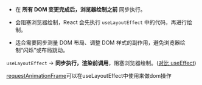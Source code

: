

- 在 **所有 DOM 变更完成后，浏览器绘制之前** 同步执行。
	
- 会阻塞浏览器绘制，React 会先执行 `useLayoutEffect` 中的代码，再进行绘制。
	
- 适合需要同步测量 DOM 布局、调整 DOM 样式的副作用，避免浏览器绘制“闪烁”或布局跳动。


`useLayoutEffect` → **同步执行，渲染前调用**，阻塞浏览器绘制。([对比 useEffect](/react/useEffect))


[requestAnimationFrame](/浏览器/网页相关/requestAnimationFrame)可以在useLayoutEffect中使用来做dom操作